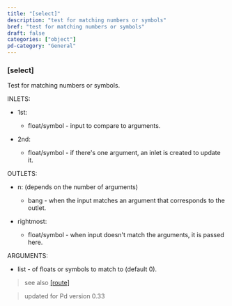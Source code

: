 ```yaml
---
title: "[select]"
description: "test for matching numbers or symbols"
bref: "test for matching numbers or symbols"
draft: false
categories: ["object"]
pd-category: "General"
---
```


### [select]

Test for matching numbers or symbols.

INLETS:

- 1st:

  - float/symbol - input to compare to arguments.

- 2nd:

  - float/symbol - if there's one argument,  an inlet is created to update it.

OUTLETS:

- n: (depends on the number of arguments)

  - bang - when the input matches an argument that corresponds to the outlet.

- rightmost:

  - float/symbol - when input doesn't match the arguments,  it is passed here.

ARGUMENTS:

  - list - of floats or symbols to match to (default 0).

> see also [[route]](../route)  

> updated for Pd version 0.33